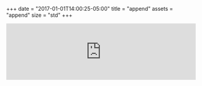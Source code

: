 +++
date = "2017-01-01T14:00:25-05:00"
title = "append"
assets = "append"
size = "std"
+++

<div class="videoWrapper">
<iframe src="https://player.vimeo.com/video/173984674" width="100%" frameborder="0" webkitallowfullscreen mozallowfullscreen allowfullscreen></iframe>
</div>
